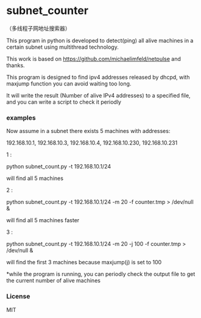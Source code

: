 # subnet_counter
（多线程子网地址搜索器）

This program in python is developed to detect(ping) all alive machines in a certain subnet using multithread technology.

This work is based on https://github.com/michaelimfeld/netpulse and thanks.

This program is designed to find ipv4 addresses released by dhcpd, with maxjump function you can avoid waiting too long.

It will write the result (Number of alive IPv4 addresses) to a specified file, and you can write a script to check it periodly

### examples
Now assume in a subnet there exists 5 machines with addresses: 

192.168.10.1,
192.168.10.3,
192.168.10.4,
192.168.10.230,
192.168.10.231

1 :

python subnet_count.py -t 192.168.10.1/24

will find all 5 machines

2 :

python subnet_count.py -t 192.168.10.1/24 -m 20 -f counter.tmp > /dev/null &

will find all 5 machines faster

3 :

python subnet_count.py -t 192.168.10.1/24 -m 20 -j 100 -f counter.tmp > /dev/null &

will find the first 3 machines because maxjump(j) is set to 100

*while the program is running, you can periodly check the output file to get the current number of alive machines

### License
MIT
